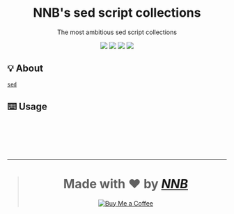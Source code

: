 <h1 align="center">NNB's sed script collections</h1>
<p align="center">The most ambitious sed script collections</p>
<p align="center"><a href="https://github.com/NNBnh/sed-collections/watchers"><img src="https://img.shields.io/github/watchers/NNBnh/sed-collections?labelColor=585858&color=F7CA88&style=flat-square"></a> <a href="https://github.com/NNBnh/sed-collections/stargazers"><img src="https://img.shields.io/github/stars/NNBnh/sed-collections?labelColor=585858&color=F7CA88&style=flat-square"></a> <a href="https://github.com/NNBnh/sed-collections/network/members"><img src="https://img.shields.io/github/forks/NNBnh/sed-collections?labelColor=585858&color=F7CA88&style=flat-square"></a> <a href="https://github.com/NNBnh/sed-collections/issues"><img src="https://img.shields.io/github/issues/NNBnh/sed-collections?labelColor=585858&color=F7CA88&style=flat-square"></a></p>

## 💡 About
[`sed`](https://www.gnu.org/software/sed)

## ⌨️ Usage

<br><br><br><br>

---

> <h1 align="center">Made with ❤️ by <a href="https://github.com/NNBnh"><i>NNB</i></a></h1>
>
> <p align="center"><a href="https://www.buymeacoffee.com/nnbnh"><img src="https://img.shields.io/badge/buy_me_a_coffee%20-%23F7CA88.svg?logo=buy-me-a-coffee&logoColor=333333&style=for-the-badge" alt="Buy Me a Coffee"></p>
